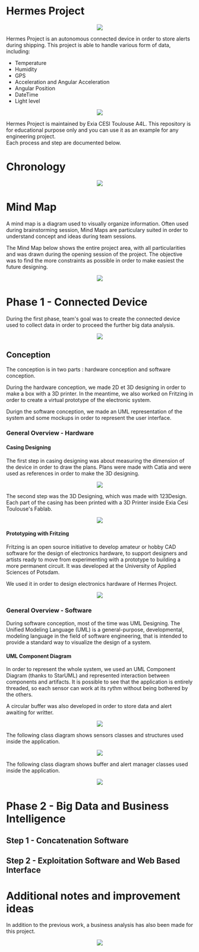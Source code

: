 <h1>Hermes Project</h1>

<p align="center"><img src="https://cloud.githubusercontent.com/assets/11026659/16308198/54ea414a-3964-11e6-9d4b-2ba3543733ee.jpg" /></p>

<p>Hermes Project is an autonomous connected device in order to store alerts during shipping.
This project is able to handle various form of data, including:</p>

- Temperature
- Humidity
- GPS
- Acceleration and Angular Acceleration
- Angular Position
- DateTime
- Light level

<p align="center"><img src="https://cloud.githubusercontent.com/assets/11026659/16308423/316115ea-3965-11e6-9005-b7155d6840fd.png" /></p>

<p>Hermes Project is maintained by Exia CESI Toulouse A4L.
This repository is for educational purpose only and you can use it as an example for any
engineering project. <br /> Each process and step are documented below.</p>

# Chronology

<p align="center"><img src="https://cloud.githubusercontent.com/assets/11026659/16318978/9802e5cc-3991-11e6-81d7-3761500a6dd6.png" /></p>

# Mind Map

<p>A mind map is a diagram used to visually organize information.
Often used during brainstorming session, Mind Maps are particulary suited in order to understand
concept and ideas during team sessions. </p>

<p>The Mind Map below shows the entire project area, with all particularities and was drawn during the opening
session of the project. The objective was to find the more constraints as possible in order to make easiest the future designing.</p>

<p align="center"><img src="https://cloud.githubusercontent.com/assets/11026659/16319468/c1ce39f4-3993-11e6-8445-64abb2495414.png" /></p>

# Phase 1 - Connected Device 

During the first phase, team's goal was to create the connected device used to collect data in order to proceed the further big data analysis.

<p align="center"><img src="https://cloud.githubusercontent.com/assets/11026659/16190604/6f799622-36e0-11e6-8e90-47059148459a.png" /></p>

## Conception

The conception is in two parts : hardware conception and software conception.

During the hardware conception, we made 2D et 3D designing in order to make a box with a 3D printer. In the meantime, we also worked on Fritzing in order to create a virtual prototype of the electronic system.

Durign the software conception, we made an UML representation of the system and some mockups in order to represent the user interface.

### General Overview - Hardware

#### Casing Designing

The first step in casing designing was about measuring the dimension of the device in order to draw the plans.
Plans were made with Catia and were used as references in order to make the 3D designing.

<p align="center"><img src="https://cloud.githubusercontent.com/assets/11026659/16233852/fba02162-37cf-11e6-8098-4db12e32b809.jpg" /></p>

The second step was the 3D Designing, which was made with 123Design.
Each part of the casing has been printed with a 3D Printer inside Exia Cesi Toulouse's Fablab.

<p align="center"><img src="https://cloud.githubusercontent.com/assets/11026659/16321556/d1ed9f96-399d-11e6-9d2b-f47db18e98ae.png" /></p>

#### Prototyping with Fritzing

Fritzing is an open source initiative to develop amateur or hobby CAD software for the design of electronics hardware, to support designers and artists ready to move from experimenting with a prototype to building a more permanent circuit. It was developed at the University of Applied Sciences of Potsdam.

We used it in order to design electronics hardware of Hermes Project.

<p align="center"><img src="https://cloud.githubusercontent.com/assets/11026659/16234120/cedd3722-37d0-11e6-8bb0-04d2fe67dd39.png" /></p>

### General Overview - Software

During software conception, most of the time was UML Designing.
The Unified Modeling Language (UML) is a general-purpose, developmental, modeling language in the field of software engineering, that is intended to provide a standard way to visualize the design of a system.

#### UML Component Diagram

In order to represent the whole system, we used an UML Component Diagram (thanks to StarUML) and represented interaction between components and artifacts.
It is possible to see that the application is entirely threaded, so each sensor can work at its rythm without being bothered by the others.

A circular buffer was also developed in order to store data and alert awaiting for writter.

<p align="center"><img src="https://cloud.githubusercontent.com/assets/11026659/16233778/c7598204-37cf-11e6-8e46-18837fe142e8.png" /></p>

The following class diagram shows sensors classes and structures used inside the application.

<p align="center"><img src="https://cloud.githubusercontent.com/assets/11026659/16233777/c7594578-37cf-11e6-876c-b93a359413e6.png"/></p>

The following class diagram shows buffer and alert manager classes used inside the application.
<p align="center"><img src="https://cloud.githubusercontent.com/assets/11026659/16233779/c76849d8-37cf-11e6-98d1-e3766d274eb1.png"/></p>

# Phase 2 - Big Data and Business Intelligence

## Step 1 - Concatenation Software

## Step 2 - Exploitation Software and Web Based Interface

# Additional notes and improvement ideas

In addition to the previous work, a business analysis has also been made for this project.

<p align="center"><img src="https://cloud.githubusercontent.com/assets/9677426/16322531/fca4a832-39a3-11e6-9241-30044945a71f.png"/></p>

